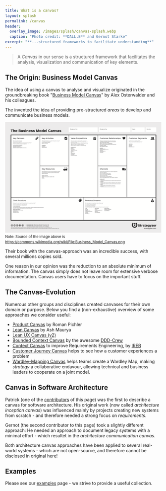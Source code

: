 ```yaml
---
title: What is a canvas?
layout: splash
permalink: /canvas
header:
  overlay_image: /images/splash/canvas-splash.webp
  caption: "Photo credit: **DALL.E** and Gernot Starke"
excerpt: "**...structured frameworks to facilitate understanding**"
---
```


>A _Canvas_ in our sense is a structured framework that facilitates the analysis, visualization and communication of key elements.

## The Origin: Business Model Canvas

The idea of using a canvas to analyse and visualize originated in the groundbreaking book "[Business Model Canvas](https://www.strategyzer.com/team/alexander-osterwalder)" by Alex Osterwalder and his colleagues.

The invented the idea of providing pre-structured _areas_ to develop and communicate business models.

![](images/about-canvas/Business_Model_Canvas.png)
<small>Note: Source of the image above is https://commons.wikimedia.org/wiki/File:Business_Model_Canvas.png</small> 

Their book with the canvas-approach was an incredible success, with several millions copies sold. 

One reason in our opinion was the reduction to an absolute minimum of information. 
The canvas simply does not leave room for extensive verbose documentation.
Canvas users have to focus on the important stuff.

## The Canvas-Evolution

Numerous other groups and disciplines created canvases for their own domain or purpose.
Below you find a (non-exhaustive) overview of some approaches we consider useful:

* [Product Canvas](https://www.romanpichler.com/tools/the-product-canvas/) by Roman Pichler
* [Lean Canvas](https://leanstack.com/lean-canvas) by Ash Maurya
* [Lean UX Canvas (v2)](https://jeffgothelf.com/blog/leanuxcanvas-v2/)
* [Bounded Context Canvas](https://github.com/ddd-crew/bounded-context-canvas) by the awesome [DDD-Crew](https://github.com/ddd-crew)
* [Context Canvas](https://re-magazine.ireb.org/articles/the-context-canvas) to improve Requirements Engineering, by [IREB](https://www.ireb.org)
* [Customer Journey Canvas](https://www.designabetterbusiness.tools/tools/customer-journey-canvas) helps to see how a customer experiences a problem
* [Wardley-Mapping Canvas](https://miro.com/blog/wardley-maps-whiteboard-canvas/) helps teams create a Wardley Map, making _strategy_ a collaborative endavour, allowing technical and business leaders to cooperate on a joint model.


## Canvas in Software Architecture

Patrick (one of the [contributors](/contributors) of this page) was the first to describe a canvas for software architecture. 
His original work (now called _architecture inception canvas_) was influenced mainly by projects creating new systems from scratch - and therefore needed a strong focus on _requirements_.

Gernot (the second contributor to this page) took a slightly different approach: 
He needed an approach to document legacy systems with a minimal effort - which resultet in the _architecture communication canvas_.

Both architecture canvas approaches have been applied to several real-world systems - which are not open-source, and therefore cannot be disclosed in original here!

## Examples

Please see our [examples](/examples) page - we strive to provide a useful collection.
